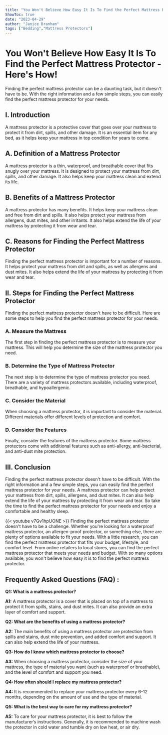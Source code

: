 ```yaml
---
title: "You Won't Believe How Easy It Is To Find the Perfect Mattress Protector - Here's How!"
ShowToc: true 
date: "2023-04-29"
author: "Janice Branham" 
tags: ["Bedding","Mattress Protectors"]
---
```

# You Won't Believe How Easy It Is To Find the Perfect Mattress Protector - Here's How!

Finding the perfect mattress protector can be a daunting task, but it doesn't have to be. With the right information and a few simple steps, you can easily find the perfect mattress protector for your needs. 

## I. Introduction

A mattress protector is a protective cover that goes over your mattress to protect it from dirt, spills, and other damage. It is an essential item for any bed, as it helps keep your mattress in top condition for years to come. 

## A. Definition of a Mattress Protector

A mattress protector is a thin, waterproof, and breathable cover that fits snugly over your mattress. It is designed to protect your mattress from dirt, spills, and other damage. It also helps keep your mattress clean and extend its life. 

## B. Benefits of a Mattress Protector

A mattress protector has many benefits. It helps keep your mattress clean and free from dirt and spills. It also helps protect your mattress from allergens, dust mites, and other irritants. It also helps extend the life of your mattress by protecting it from wear and tear. 

## C. Reasons for Finding the Perfect Mattress Protector

Finding the perfect mattress protector is important for a number of reasons. It helps protect your mattress from dirt and spills, as well as allergens and dust mites. It also helps extend the life of your mattress by protecting it from wear and tear. 

## II. Steps for Finding the Perfect Mattress Protector

Finding the perfect mattress protector doesn't have to be difficult. Here are some steps to help you find the perfect mattress protector for your needs. 

### A. Measure the Mattress

The first step in finding the perfect mattress protector is to measure your mattress. This will help you determine the size of the mattress protector you need. 

### B. Determine the Type of Mattress Protector

The next step is to determine the type of mattress protector you need. There are a variety of mattress protectors available, including waterproof, breathable, and hypoallergenic. 

### C. Consider the Material

When choosing a mattress protector, it is important to consider the material. Different materials offer different levels of protection and comfort. 

### D. Consider the Features

Finally, consider the features of the mattress protector. Some mattress protectors come with additional features such as anti-allergy, anti-bacterial, and anti-dust mite protection. 

## III. Conclusion

Finding the perfect mattress protector doesn't have to be difficult. With the right information and a few simple steps, you can easily find the perfect mattress protector for your needs. A mattress protector can help protect your mattress from dirt, spills, allergens, and dust mites. It can also help extend the life of your mattress by protecting it from wear and tear. So take the time to find the perfect mattress protector for your needs and enjoy a comfortable and healthy sleep.

{{< youtube v7Gv1hpUONE >}} 
Finding the perfect mattress protector doesn't have to be a challenge. Whether you're looking for a waterproof mattress protector, an allergen-proof protector, or something else, there are plenty of options available to fit your needs. With a little research, you can find the perfect mattress protector that fits your budget, lifestyle, and comfort level. From online retailers to local stores, you can find the perfect mattress protector that meets your needs and budget. With so many options available, you won't believe how easy it is to find the perfect mattress protector.

## Frequently Asked Questions (FAQ) :
**Q1: What is a mattress protector?**

**A1:** A mattress protector is a cover that is placed on top of a mattress to protect it from spills, stains, and dust mites. It can also provide an extra layer of comfort and support.

**Q2: What are the benefits of using a mattress protector?**

**A2:** The main benefits of using a mattress protector are protection from spills and stains, dust mite prevention, and added comfort and support. It can also help extend the life of your mattress.

**Q3: How do I know which mattress protector to choose?**

**A3:** When choosing a mattress protector, consider the size of your mattress, the type of material you want (such as waterproof or breathable), and the level of comfort and support you need.

**Q4: How often should I replace my mattress protector?**

**A4:** It is recommended to replace your mattress protector every 6-12 months, depending on the amount of use and the type of material.

**Q5: What is the best way to care for my mattress protector?**

**A5:** To care for your mattress protector, it is best to follow the manufacturer’s instructions. Generally, it is recommended to machine wash the protector in cold water and tumble dry on low heat, or air dry.




